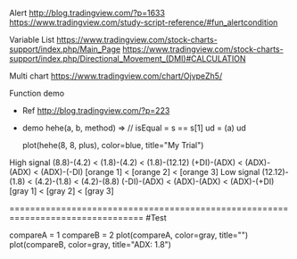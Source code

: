 Alert
http://blog.tradingview.com/?p=1633
https://www.tradingview.com/study-script-reference/#fun_alertcondition

Variable List
https://www.tradingview.com/stock-charts-support/index.php/Main_Page
https://www.tradingview.com/stock-charts-support/index.php/Directional_Movement_(DMI)#CALCULATION

Multi chart
https://www.tradingview.com/chart/OjvpeZh5/

Function demo
  - Ref
    http://blog.tradingview.com/?p=223

  - demo
    hehe(a, b, method) =>
      // isEqual = s == s[1]
      ud = (a)
      ud

    plot(hehe(8, 8, plus), color=blue, title="My Trial")

High signal
  (8.8)-(4.2) < (1.8)-(4.2) < (1.8)-(12.12)
  (+DI)-(ADX) < (ADX)-(ADX) < (ADX)-(-DI)
  [orange 1]  < [orange 2]  < [orange 3]
Low signal
  (12.12)-(1.8) < (4.2)-(1.8) < (4.2)-(8.8)
  (-DI)-(ADX)   < (ADX)-(ADX) < (ADX)-(+DI)
  [gray 1]      < [gray 2]    < [gray 3]

================================================================================
#Test

compareA = 1
compareB = 2
plot(compareA, color=gray, title="")
plot(compareB, color=gray, title="ADX: 1.8")
